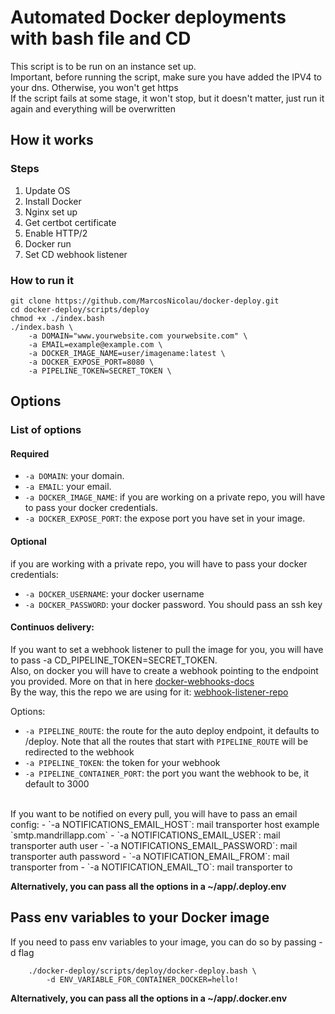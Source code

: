 # Automated Docker deployments with bash file and CD

This script is to be run on an instance set up. <br/>
Important, before running the script, make sure you have added the IPV4 to your dns. Otherwise, you won't get https <br/>
If the script fails at some stage, it won't stop, but it doesn't matter, just run it again and everything will be overwritten

## How it works

### Steps

1. Update OS
2. Install Docker
3. Nginx set up
4. Get certbot certificate
5. Enable HTTP/2
6. Docker run
7. Set CD webhook listener

### How to run it

```
git clone https://github.com/MarcosNicolau/docker-deploy.git
cd docker-deploy/scripts/deploy
chmod +x ./index.bash
./index.bash \
    -a DOMAIN="www.yourwebsite.com yourwebsite.com" \
    -a EMAIL=example@example.com \
    -a DOCKER_IMAGE_NAME=user/imagename:latest \
    -a DOCKER_EXPOSE_PORT=8080 \
    -a PIPELINE_TOKEN=SECRET_TOKEN \
```

## Options

### List of options

#### Required

-   `-a DOMAIN`: your domain.
-   `-a EMAIL`: your email.
-   `-a DOCKER_IMAGE_NAME`: if you are working on a private repo, you will have to pass your docker credentials.
-   `-a DOCKER_EXPOSE_PORT`: the expose port you have set in your image.

#### Optional

if you are working with a private repo, you will have to pass your docker credentials:
-   `-a DOCKER_USERNAME`: your docker username
-   `-a DOCKER_PASSWORD`: your docker password. You should pass an ssh key


#### Continuos delivery:
If you want to set a webhook listener to pull the image for you, you will have to pass -a CD_PIPELINE_TOKEN=SECRET_TOKEN. <br />
Also, on docker you will have to create a webhook pointing
to the endpoint you provided. More on that in here [docker-webhooks-docs](https://docs.docker.com/docker-hub/webhooks/) <br />
By the way, this the repo we are using for it: [webhook-listener-repo](https://github.com/MarcosNicolau/web-hook-listener)<br />

Options:
-   `-a PIPELINE_ROUTE`: the route for the auto deploy endpoint, it defaults to /deploy. Note that all the routes that start with `PIPELINE_ROUTE` will be redirected to the webhook
-   `-a PIPELINE_TOKEN`: the token for your webhook
-   `-a PIPELINE_CONTAINER_PORT`: the port you want the webhook to be, it default to 3000

<br />
    If you want to be notified on every pull, you will have to pass an email config:
-   `-a NOTIFICATIONS_EMAIL_HOST`: mail transporter host example `smtp.mandrillapp.com`
-   `-a NOTIFICATIONS_EMAIL_USER`: mail transporter auth user
-   `-a NOTIFICATIONS_EMAIL_PASSWORD`: mail transporter auth password
-   `-a NOTIFICATION_EMAIL_FROM`: mail transporter from
-   `-a NOTIFICATION_EMAIL_TO`: mail transporter to

<b>Alternatively, you can pass all the options in a ~/app/.deploy.env</b>

## Pass env variables to your Docker image

If you need to pass env variables to your image, you can do so by passing -d flag

```
    ./docker-deploy/scripts/deploy/docker-deploy.bash \
        -d ENV_VARIABLE_FOR_CONTAINER_DOCKER=hello!
```

<b>Alternatively, you can pass all the options in a ~/app/.docker.env</b>
